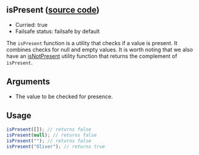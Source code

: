 ## isPresent ([source code](https://github.com/bigbinary/neeto-cist/blob/9b5f349ecf0c1c7d258fa92ef2088c29f85274e6/src/general.js#L58))

- Curried: true
- Failsafe status: failsafe by default

The `isPresent` function is a utility that checks if a value is present.
It combines checks for null and empty values. It is worth noting that we also
have an [isNotPresent](./isNotPresent.md) utility function that returns the complement of
`isPresent`.

## Arguments

- The value to be checked for presence.

## Usage

```jsx
isPresent([]); // returns false
isPresent(null); // returns false
isPresent(""); // returns false
isPresent("Oliver"); // returns true
```
